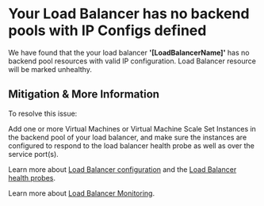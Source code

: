 <properties
pageTitle="Microsoft Azure has information regarding your Load Balancer"
description="Microsoft Azure has information regarding your Load Balancer"
infoBubbleText="Microsoft Azure has information regarding your Load Balancer. Please see details to the right."
service="microsoft.network"
resource="loadbalancer"
authors="rdhillon"
displayOrder=""
articleId="LoadBalancerHasNoBackendAddressPoolsWIthIpConfigsDefined"
diagnosticScenario="LoadBalancerHasNoBackendAddressPoolsWIthIpConfigsDefined"
selfHelpType="Diagnostics"
supportTopicIds=""
resourceTags="windows"
productPesIds=""
cloudEnvironments="Public"
/>
# Your Load Balancer has no backend pools with IP Configs defined
<!--issueDescription-->
We have found that the your load balancer **'<!--$LoadBalancerName-->[LoadBalancerName]<!--/$LoadBalancerName-->'** has no backend pool resources with valid IP configuration. Load Balancer resource will be marked unhealthy.
<!--/issueDescription-->

## **Mitigation & More Information**
To resolve this issue:

Add one or more Virtual Machines or Virtual Machine Scale Set Instances in the backend pool of your load balancer, and make sure the instances are configured to respond to the load balancer health probe as well as over the service port(s).

Learn more about [Load Balancer configuration](https://docs.microsoft.com/azure/load-balancer/tutorial-load-balancer-standard-manage-portal) and the [Load Balancer health probes](https://docs.microsoft.com/azure/load-balancer/load-balancer-custom-probe-overview).

Learn more about [Load Balancer Monitoring](https://docs.microsoft.com/azure/load-balancer/load-balancer-standard-diagnostics).
